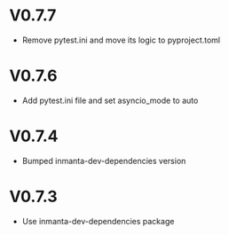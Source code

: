 # V0.7.7
- Remove pytest.ini and move its logic to pyproject.toml

# V0.7.6
- Add pytest.ini file and set asyncio_mode to auto
 
# V0.7.4
- Bumped inmanta-dev-dependencies version

# V0.7.3
- Use inmanta-dev-dependencies package

